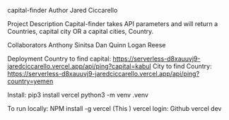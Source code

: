capital-finder
Author
Jared Ciccarello

Project Description
Capital-finder takes API parameters and will return a Countries, capital city OR a capital cities, Country.

Collaborators
Anthony Sinitsa 
Dan Quinn 
Logan Reese

Deployment
Country to find capital: https://serverless-d8xauuvj9-jaredciccarello.vercel.app/api/ping?capital=kabul 
City to find Country: https://serverless-d8xauuvj9-jaredciccarello.vercel.app/api/ping?country=yemen

Install:
pip3 install vercel
python3 -m venv .venv


To run locally:
NPM install -g vercel (This )
vercel login: Github
vercel dev